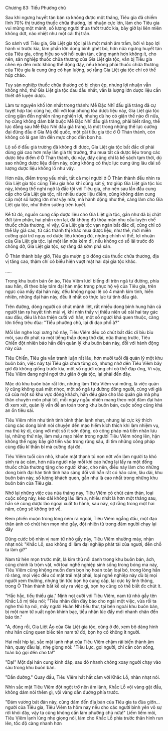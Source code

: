 




Chương 83: Tiểu Phường chủ


Sau khi ngưng huyết tán bán ra không được một tháng, Tiêu gia đã chiếm lĩnh 70% thị trường thuốc chữa thương, lợi nhuận cực lớn, làm cho Tiêu gia vui mừng một mảnh, số lượng người thưa thớt trước kia, bây giờ lại liên miên không dứt, náo nhiệt như một cái thị trấn.

So sánh với Tiêu gia, Gia Liệt gia tộc lại là một mảnh âm trầm, bởi vì bạo lợi hành vi trước kia, làm phần lớn dong binh ghét bỏ, hơn nữa ngưng huyết tán của Tiêu gia, công hiệu so với hồi xuân tán, cũng mạnh hơn không ít, cho nên, sản nghiệp thuốc chữa thương của Gia Liệt gia tộc, vẫn bị Tiêu gia chèn ép đến mức không thể động đậy, nếu không phải thuốc chữa thương của Tiêu gia là cung ứng có hạn lượng, sợ rằng Gia Liệt gia tộc chỉ có thể húp cháo.

Tuy sản nghiệp thuốc chữa thương có bị chèn ép, nhưng lợi nhuận vẫn không nhỏ, thứ Gia Liệt gia tộc đau đầu nhất, vẫn là lượng lớn dược liệu cần thiết để luyện dược.

Làm tư nguyên khố lớn nhất trong thành: Mễ Đặc Nhĩ đấu giá tràng đã cự tuyệt hợp tác cùng họ, đối với loại phong tỏa dược liệu này, Gia Liệt gia tộc cũng giận đến nghiến răng nghiến lợi, nhưng dù họ có giận thế nào đi nữa, họ cũng không dám bắt buộc Mễ Đặc Nhĩ đấu giá tràng, phải biết rằng, thế lực đằng sau Mễ Đặc Nhĩ đấu giá tràng, là một trong những thế lực cường đại đứng đầu ở Gia Mã đế quốc, một cái tiểu gia tộc ở Ô Thản thành, còn không có lá gan lớn đến mực chọc đến bọn họ.

Lộ số ở đấu giá trường đã không đi được, Gia Liệt gia tộc bất đắc dĩ phải dùng giá cao hơn mấy lần giá thị trường, thu mua tất cả dược liệu trong các dược liệu điếm ở Ô Thản thành, dù vậy, đây cũng chỉ là kế sách tạm thời, dù sao những dược liệu điếm này, cũng không có thực lực cung ứng lâu dài số lượng dược liệu khổng lồ như vậy.

Hơn nữa, điểm trọng yếu nhất, tất cả mọi người ở Ô Thản thành đều nhìn ra Gia Liệt gia tộc cũng Tiêu gia hỏa khí cùng sát ý, trợ giúp Gia Liệt gia tộc lúc này, không thể nghi ngờ là đắc tội với Tiêu gia, cho nên sau lần đầu cung cấp cho Gia Liệt gia tộc, rất nhiều dược liệu điếm, cũng không dám cung cấp một số lượng lớn như vậy nữa, mà hành động như thế, càng làm cho Gia Liệt gia tộc, như thêm sương trên tuyết.

Kể từ đó, nguồn cung cấp dược liệu cho Gia Liệt gia tộc, gần như đã bị chặt đứt tám phần, hai phần còn lại, đã không đủ thỏa mãn nhu cầu luyện chế thuốc chữa thương, vì vậy, Gia Liệt gia tộc vạn ngàn bất đắc dĩ, cũng chỉ có thể lấy giá cao, từ các thành thị khác mua dược liệu, như thế, mới miễn cưỡng giải trừ nguy cơ dược liệu không đủ, nhưng chính vì thế, lợi nhuận của Gia Liệt gia tộc. lại một lần nữa kém đi, nếu không có số lãi trước đó chống đỡ, Gia Liệt gia tộc, sợ rằng đã sớm phá sản.

Ô Thản thành bây giờ, Tiêu gia mượn gió đông của thuốc chữa thương, địa vị tăng cao, thậm chí có biểu hiện vượt mặt hai đại gia tộc khác.

…..

Trong khu buôn bán ồn ào, Tiêu Viêm lười biếng đi trên ngã tư đường, phía sau hắn, đi theo bảy tám đại hán mặc trang phục hộ vệ của Tiêu gia, trên ngực của mấy đại hán này, đều không ngoại lệ có 4 mảnh kim tinh, hiển nhiên, những đại hán này, đều ít nhất có thực lực tứ tinh đấu giả.

Trên đường, dòng người có chút mãnh liệt, rất nhiều dong binh hung hãn cả người tản ra huyết tinh mùi vị, khi nhìn thấy vị thiếu niên uể oải hai tay gác sau đầu, đều là hòa thiện cười với hắn, một số người khá quen thuộc, càng lớn tiếng trêu đùa: "Tiểu phường chủ, lại đi dạo phố à?"

Mỗi lần nghe loại xưng hô này, Tiêu Viêm đều có chút bất đắc dĩ bĩu bĩu môi, sau đó phát ra một tiếng thấp dọng thở dài, nửa tháng trước, Tiêu Chiến đột nhiên bảo hắn đến quản lý khu buôn bán này, đối với hành động này của

Tiêu Chiến, Tiêu gia vẫn tranh luận rất lâu, hơn mười tuổi đã quản lý một khu buôn bán, việc này tại Tiêu gia chưa từng có, nhưng nhớ đến Tiêu Viêm bây giờ đã không giống trước kia, một số người cũng chỉ có thể đáp ứng, Vì vậy, Tiêu Viêm đang nghỉ ngơi thư giãn ở gia tộc, lại phải đến đây.

Mặc dù khu buôn bán rất lớn, nhưng làm Tiêu Viêm vui mừng, là việc quản lý cũng không quá mệt nhọc, một số ngã tư đường đông người, cùng với giá cả của một số khu vực đông khách, hắn đều giao cho lão quản gia mà phụ thân chuyên môn phái tới, mỗi ngày ngẫu nhiên mang theo một đám đại hán đi xem xét, quản lý vấn đề an toàn trong khu buôn bán, cuộc sống cũng khá an ổn tiêu sái.

Tiêu Viêm nhìn như tính tình bình thản lạnh nhạt, nhưng lại cực kỳ thích cùng các dong binh nói chuyện đến mạo hiểm kích thích khi làm nhiệm vụ, ma thú kỳ dị, cùng với một số ít sơn động, có công pháp mà tiền nhân lưu lại, những thứ này, làm máu mạo hiểm trong người Tiêu Viêm nóng lên, hận không thể ngay bây giờ tiến vào trong rừng sâu, đi tìm những công pháp cùng đấu kĩ thần bí mà cường đại đó.

Tiêu Viêm tuổi còn nhỏ, khuôn mặt thanh tú non nớt vốn làm người ta khó sinh ra ác cảm, hơn nữa người này mỗi khi cao hứng lại lấy ra một đống thuốc chữa thương tặng cho người khác, cho nên, điều này làm cho những dong binh đại hán tính tình hào sảng đối với hắn rất có hảo cảm, lâu dài, khu buôn bán này, số lượng khách quen, gần như là cao nhất trong những khu buôn bán của Tiêu gia.

Nhớ lại những việc của nửa tháng nay, Tiêu Viêm có chút cảm thán, loại cuộc sống này, kéo dài không lâu lắm a, nhiều nhất là hơn một tháng sau, hắn sẽ cùng dược lão ngoại xuất tu hành, sau này, sợ rằng trong một hai năm, cũng sẽ không trở về.

Đem phiền muộn trong lòng ném ra ngoài, Tiêu Viêm ngẩng đầu, một đạo thân ảnh có chút hèn mọn nhỏ gầy, đột nhiên từ trong đám người chạy lại đây

Dừng cước bộ nhìn vị nam tử nhỏ gầy này, Tiêu Viêm nhướng mày, nhàn nhạt nói: "Khắc Lỗ, sao không đi làm đại nghiệp phát tài của ngươi, đến chỗ ta làm gì?"

Nam tử hèn mọn trước mặt, là kim thủ nổi danh trong khu buôn bán, ách, cũng chính là trộm vặt, với loại nghề nghiệp sinh sống trong bóng ma này, Tiêu Viêm cũng không muốn đem bọn họ hoàn toàn loại bỏ, trong lòng hắn rõ ràng, mọi việc đều có mặt trái mặt phải, loại nghề nghiệp này dù bị mọi người xem thường, nhưng tin tức bọn họ cung cấp, lại cực kỳ linh thông, trong Ô Thản thành bất kể xảy ra việc gì, bọn họ cũng có thể biết đc chút ít.

"Hắc hắc, tiểu thiếu gia." Nịnh nọt cười với Tiêu Viêm, nam tử nhỏ gầy tên Khắc Lỗ mị tiếu nói: "Tiểu nhân đến đây báo cho ngài một việc, vừa rồi ta nghe thủ hạ nói, mấy người Huân Nhi tiểu thư, tại bên ngoài khu buôn bán, bị một nam tử xuất ngôn khinh bạc, tiểu nhân lúc đấy mới nhanh chân đến báo tin."

"A, đúng rồi, Gia Liệt Áo của Gia Liệt gia tộc, cũng ở đó, xem bộ dáng hình như hắn cũng quen biếc tên nam tử đó, bọn họ có không ít người.

Hai mắt híp lại, sắc mặt lạnh nhạt của Tiêu Viêm chậm rãi biến thành âm hàn, quay đầu lại, nhẹ giọng nói: "Tiêu Lực, gọi người, chỉ cần còn sống, toàn bộ gọi đến cho ta!"

"Dạ!" Một đại hán cung kính đáp, sau đó nhanh chóng xoay người chạy vào sâu trong khu buôn bán.

"Dẫn đường." Quay đầu, Tiêu Viêm hất hất cằm với Khắc Lỗ, nhàn nhạt nói.

Nhìn sắc mặt Tiêu Viêm đột ngột trở nên âm lãnh, Khắc Lỗ vội vàng gật đầu, không dám nói thêm gì, vội vàng dẫn đường phía trước.

"Đám vương bát đản này, cũng dám đến địa bàn của Tiêu gia ta đùa giỡn… người của Tiêu gia, Tiêu Viêm ta hôm nay nếu cho các người bình yên vô sự rời khỏi đây, vậy ta cũng không cần làm phường chủ nữa!" Liếm liếm môi, Tiêu Viêm lạnh lùng nhẹ giọng nói, làm cho Khắc Lỗ phía trước thân hình run lên, tốc độ càng nhanh hơn




